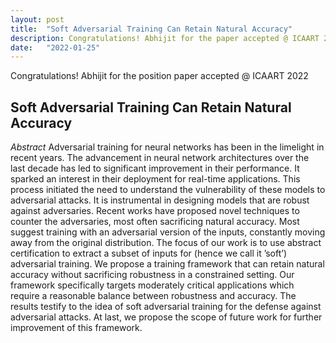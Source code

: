 ```yaml
---
layout: post
title:  "Soft Adversarial Training Can Retain Natural Accuracy"
description: Congratulations! Abhijit for the paper accepted @ ICAART 2022 (Accpetance Rate < 26%)
date:   "2022-01-25"
---
```


Congratulations! Abhijit for the position paper accepted @ ICAART 2022

## Soft Adversarial Training Can Retain Natural Accuracy
*Abstract*
Adversarial training for neural networks has been in the limelight in recent years. The advancement in neural
network architectures over the last decade has led to significant improvement in their performance. It sparked
an interest in their deployment for real-time applications. This process initiated the need to understand the
vulnerability of these models to adversarial attacks. It is instrumental in designing models that are robust
against adversaries. Recent works have proposed novel techniques to counter the adversaries, most often
sacrificing natural accuracy. Most suggest training with an adversarial version of the inputs, constantly moving
away from the original distribution. The focus of our work is to use abstract certification to extract a subset
of inputs for (hence we call it ’soft’) adversarial training. We propose a training framework that can retain
natural accuracy without sacrificing robustness in a constrained setting. Our framework specifically targets
moderately critical applications which require a reasonable balance between robustness and accuracy. The
results testify to the idea of soft adversarial training for the defense against adversarial attacks. At last, we
propose the scope of future work for further improvement of this framework.
